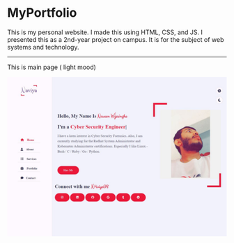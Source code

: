 # MyPortfolio
This is my personal website. I made this using HTML, CSS, and JS. I presented this as a 2nd-year project on campus. It is for the subject of web systems and technology.
<br> <hr>
This is main page ( light mood) <br>

<img src="New folder/web.JPG" alt="">
